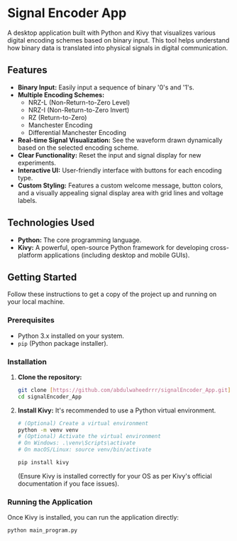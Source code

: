 # Signal Encoder App

A desktop application built with Python and Kivy that visualizes various digital encoding schemes based on binary input. This tool helps understand how binary data is translated into physical signals in digital communication.

## Features

* **Binary Input:** Easily input a sequence of binary '0's and '1's.
* **Multiple Encoding Schemes:**
    * NRZ-L (Non-Return-to-Zero Level)
    * NRZ-I (Non-Return-to-Zero Invert)
    * RZ (Return-to-Zero)
    * Manchester Encoding
    * Differential Manchester Encoding
* **Real-time Signal Visualization:** See the waveform drawn dynamically based on the selected encoding scheme.
* **Clear Functionality:** Reset the input and signal display for new experiments.
* **Interactive UI:** User-friendly interface with buttons for each encoding type.
* **Custom Styling:** Features a custom welcome message, button colors, and a visually appealing signal display area with grid lines and voltage labels.

## Technologies Used

* **Python:** The core programming language.
* **Kivy:** A powerful, open-source Python framework for developing cross-platform applications (including desktop and mobile GUIs).

## Getting Started

Follow these instructions to get a copy of the project up and running on your local machine.

### Prerequisites

* Python 3.x installed on your system.
* `pip` (Python package installer).

### Installation

1.  **Clone the repository:**
    ```bash
    git clone [https://github.com/abdulwaheedrrr/signalEncoder_App.git](https://github.com/abdulwaheedrrr/signalEncoder_App.git)
    cd signalEncoder_App
    ```

2.  **Install Kivy:**
    It's recommended to use a Python virtual environment.
    ```bash
    # (Optional) Create a virtual environment
    python -m venv venv
    # (Optional) Activate the virtual environment
    # On Windows: .\venv\Scripts\activate
    # On macOS/Linux: source venv/bin/activate

    pip install kivy
    ```
    (Ensure Kivy is installed correctly for your OS as per Kivy's official documentation if you face issues).

### Running the Application

Once Kivy is installed, you can run the application directly:

```bash
python main_program.py
